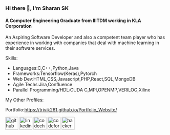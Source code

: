 ### Hi there 👋, I'm Sharan SK
#### A Computer Engineering Graduate from IIITDM working in KLA Corporation
An Aspiring Software Developer and also a competent team player who has experience in working with companies that deal with machine learning in their software services.

Skills: 
- Languages:C,C++,Python,Java
- Frameworks:Tensorflow(Keras),Pytorch
- Web Dev:HTML,CSS,Javascript,PHP,React,SQL,MongoDB
- Agile Techs:Jira,Confluence
- Parallel Programming/HDL:CUDA C,MPI,OPENMP,VERILOG,Xilinx


My Other Profiles:

Portfolio:https://trivik261.github.io/Portfolio_Website/

[<img src='https://cdn.jsdelivr.net/npm/simple-icons@3.0.1/icons/github.svg' alt='github' height='40'>](https://github.com/trivik261)  [<img src='https://cdn.jsdelivr.net/npm/simple-icons@3.0.1/icons/linkedin.svg' alt='linkedin' height='40'>](https://www.linkedin.com/in/https://www.linkedin.com/in/sharan-sk//)  [<img src='https://cdn.jsdelivr.net/npm/simple-icons@3.0.1/icons/codechef.svg' alt='codechef' height='40'>](https://www.codechef.com/users/sharan261)  [<img src='https://cdn.jsdelivr.net/npm/simple-icons@3.0.1/icons/codeforces.svg' alt='codeforces' height='40'>](https://codeforces.com/profile/Sharan261)  [<img src='https://cdn.jsdelivr.net/npm/simple-icons@3.0.1/icons/hackerearth.svg' alt='hackerearth' height='40'>](https://www.hackerearth.com/@sharansk18)  

